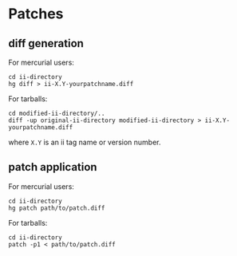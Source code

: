 Patches
=======

diff generation
---------------
For mercurial users:

    cd ii-directory
    hg diff > ii-X.Y-yourpatchname.diff

For tarballs:

    cd modified-ii-directory/..
    diff -up original-ii-directory modified-ii-directory > ii-X.Y-yourpatchname.diff

where `X.Y` is an ii tag name or version number.


patch application
-----------------
For mercurial users:

    cd ii-directory
    hg patch path/to/patch.diff

For tarballs:

    cd ii-directory
    patch -p1 < path/to/patch.diff
